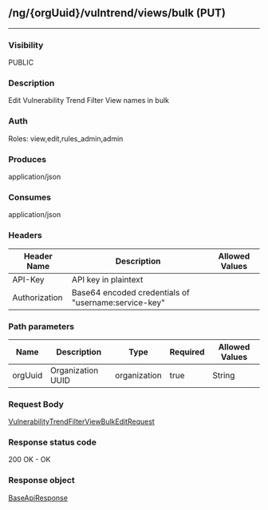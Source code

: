 ## /ng/{orgUuid}/vulntrend/views/bulk (PUT)
---
### Visibility
PUBLIC
### Description
Edit Vulnerability Trend Filter View names in bulk
### Auth
Roles: view,edit,rules_admin,admin
### Produces
application/json
### Consumes
application/json
### Headers
| Header Name | Description | Allowed Values |
| ----------- | ----------- | ----------- |
| API-Key | API key in plaintext |  |
| Authorization | Base64 encoded credentials of &quot;username:service-key&quot; |  |
### Path parameters
| Name | Description | Type | Required | Allowed Values |
| ----------- | ----------- | ----------- | ----------- | ----------- |
| orgUuid | Organization UUID | organization | true | String |
### Request Body
[VulnerabilityTrendFilterViewBulkEditRequest](<../../objects/VulnerabilityTrendFilterViewBulkEditRequest.md>)
### Response status code
200 OK - OK
### Response object
[BaseApiResponse](<../../objects/BaseApiResponse.md>)
